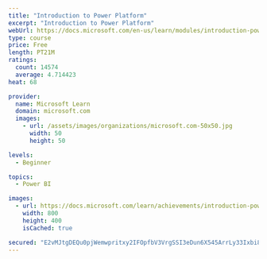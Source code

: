 ```yaml
---
title: "Introduction to Power Platform"
excerpt: "Introduction to Power Platform"
webUrl: https://docs.microsoft.com/en-us/learn/modules/introduction-power-platform/
type: course
price: Free
length: PT21M
ratings:
  count: 14574
  average: 4.714423
heat: 68

provider:
  name: Microsoft Learn
  domain: microsoft.com
  images:
    - url: /assets/images/organizations/microsoft.com-50x50.jpg
      width: 50
      height: 50

levels:
  - Beginner

topics:
  - Power BI

images:
  - url: https://docs.microsoft.com/learn/achievements/introduction-power-platform-social.png
    width: 800
    height: 400
    isCached: true

secured: "E2vMJtgDEQu0pjWemwpritxy2IFOpfbV3VrgSSI3eDun6X545ArrLy33Ixbi8V7kTGybSSlrsKnsdfF6M24pDJ+S4UOyZtzy2qi1CJONz9J1z3xTh2M53zqExGJEhyjTPFAyq1u8Zp6PwoEyv/coTa/GXi49QJK0CHsXP89ICi0Rt2InUd1rkbJQUFpgDsZwrIFNAAt3vUtXi0zbFGy7VtOEyMWVW4Q5tIIBCTr8jqpmCBYhwyUmtEI3D6p/hMHtKEVwjFcPUON16lHid9i8Tg4wJ6GtvgcH7ZWEkoIURMlQcXZ9JmKozABZAt+yUgB56wG5xxdrgXHthi9N3gwkGWDbGrPrEPQqwMvuOQ0VVQWzXlliPVb4PMvf1EYK3V1tInDPRt1K2iQ7hnK3ySU/21iFZFwwM/4NaESayYOmv+ZEiMpuhL2jpFDM2NhO/7lc;rzXzOCKdjlOkHxzgosKX6A=="
---
```


